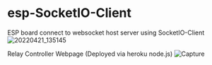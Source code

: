 # esp-SocketIO-Client
ESP board connect to websocket host server using SocketIO-Client
![20220421_135145](https://user-images.githubusercontent.com/94983485/165022621-f9810722-8503-40ec-a94f-9ac184cedaa9.jpg)

Relay Controller Webpage (Deployed via heroku node.js)
![Capture](https://user-images.githubusercontent.com/94983485/165022874-250e6bfe-e53c-4478-9d12-6f952d864d1e.PNG)
